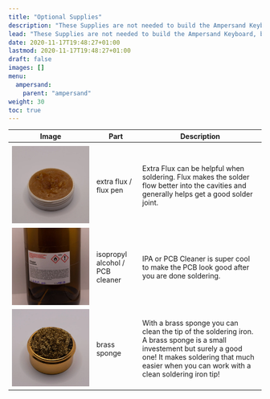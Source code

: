 ```yaml
---
title: "Optional Supplies"
description: "These Supplies are not needed to build the Ampersand Keyboard, but they definitely help!"
lead: "These Supplies are not needed to build the Ampersand Keyboard, but they definitely help!"
date: 2020-11-17T19:48:27+01:00
lastmod: 2020-11-17T19:48:27+01:00
draft: false
images: []
menu:
  ampersand:
    parent: "ampersand"
weight: 30
toc: true
---
```


| Image                              | Part                            | Description                                                                                                                                                                                                          |
| ---------------------------------- | ------------------------------- | -------------------------------------------------------------------------------------------------------------------------------------------------------------------------------------------------------------------- |
|                                    |                                 |                                                                                                                                                                                                                      |
| ![flux](flux.webp)                 | extra flux / flux pen           | Extra Flux can be helpful when soldering. Flux makes the solder flow better into the cavities and generally helps get a good solder joint.                                                                           |
| ![iso](iso.webp)                   | isopropyl alcohol / PCB cleaner | IPA or PCB Cleaner is super cool to make the PCB look good after you are done soldering.                                                                                                                             |
| ![brass-sponge](brass-sponge.webp) | brass sponge                    | With a brass sponge you can clean the tip of the soldering iron. A brass sponge is a small investement but surely a good one! It makes soldering that much easier when you can work with a clean soldering iron tip! |
